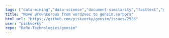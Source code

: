```yaml
---
tags: ["data-mining","data-science","document-similarity","fasttext","gensim","housekeeping","information-retrieval","machine-learning","natural-language-processing","neural-network","nlp","python","topic-modeling","word-embeddings","word-similarity","word2vec"]
title: "Move BrownCorpus from word2vec to gensim.corpora"
html_url: "https://github.com/piskvorky/gensim/issues/2956"
user: "piskvorky"
repo: "RaRe-Technologies/gensim"
---
```


